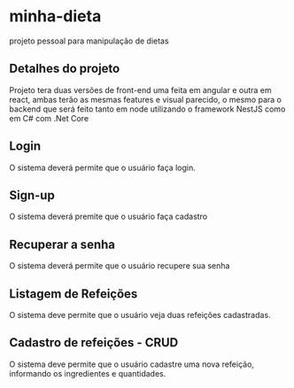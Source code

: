 # minha-dieta

projeto pessoal para manipulação de dietas

## Detalhes do projeto

Projeto tera duas versões de front-end uma feita em angular e outra em react, ambas terão as mesmas features e visual parecido,
o mesmo para o backend que será feito tanto em node utilizando o framework NestJS como em C# com .Net Core

## Login

O sistema deverá permite que o usuário faça login.

## Sign-up

O sistema deverá premite que o usuário faça cadastro

## Recuperar a senha

O sistema deverá permite que o usuário recupere sua senha

## Listagem de Refeições

O sistema deve permite que o usuário veja duas refeições cadastradas.

## Cadastro de refeições - CRUD

O sistema deve permite que o usuário cadastre uma nova refeição, informando os ingredientes e quantidades.

